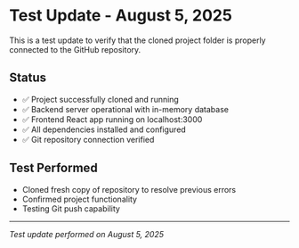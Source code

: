 # Test Update - August 5, 2025

This is a test update to verify that the cloned project folder is properly connected to the GitHub repository.

## Status
- ✅ Project successfully cloned and running
- ✅ Backend server operational with in-memory database
- ✅ Frontend React app running on localhost:3000
- ✅ All dependencies installed and configured
- ✅ Git repository connection verified

## Test Performed
- Cloned fresh copy of repository to resolve previous errors
- Confirmed project functionality
- Testing Git push capability

---
*Test update performed on August 5, 2025*
